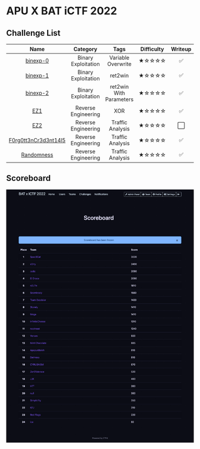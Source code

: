 # APU X BAT iCTF 2022

## Challenge List
| Name                                            | Category             | Tags                                        | Difficulty  | Writeup  |
|:-----------------------------------------------:|:--------------------:|:-------------------------------------------:|:-----------:|:--------:|
| [binexp-0](pwn/binexp-0)                        | Binary Exploitation  | Variable Overwrite                          | ★☆☆☆☆    | ✅       |
| [binexp-1](pwn/binexp-1)                        | Binary Exploitation  | ret2win                                     | ★☆☆☆☆    | ✅       |
| [binexp-2](pwn/binexp-2)                        | Binary Exploitation  | ret2win With Parameters                     | ★☆☆☆☆    | ✅       |
| [EZ1](rev/EZ1)                                  | Reverse Engineering  | XOR                                         | ★☆☆☆☆    | ✅       |
| [EZ2](rev/EZ2)                                  | Reverse Engineering  | Traffic Analysis                            | ★☆☆☆☆    | ⬜       |
| [F0rg0tt3nCr3d3nt14l5](rev/F0rg0tt3nCr3d3nt14l5)| Reverse Engineering  | Traffic Analysis                            | ★☆☆☆☆    | ✅       |
| [Randomness](rev/Randomness)                    | Reverse Engineering  | Traffic Analysis                            | ★☆☆☆☆    | ✅       |

## Scoreboard
![Scoreboard](./Scoreboard.png)
